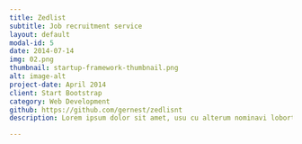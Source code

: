```yaml
---
title: Zedlist
subtitle: Job recruitment service
layout: default
modal-id: 5
date: 2014-07-14
img: 02.png
thumbnail: startup-framework-thumbnail.png
alt: image-alt
project-date: April 2014
client: Start Bootstrap
category: Web Development
github: https://github.com/gernest/zedlisnt
description: Lorem ipsum dolor sit amet, usu cu alterum nominavi lobortis. At duo novum diceret. Tantas apeirian vix et, usu sanctus postulant inciderint ut, populo diceret necessitatibus in vim. Cu eum dicam feugiat noluisse.

---
```

